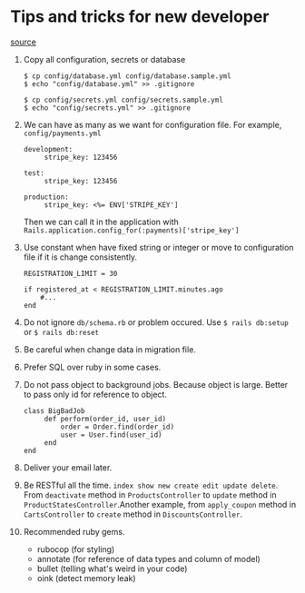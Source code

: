 # Tips and tricks for new developer 
[source](https://www.youtube.com/watch?v=BZbW8FAvf00&t=344s)

1. Copy all configuration, secrets or database
   ```
   $ cp config/database.yml config/database.sample.yml
   $ echo "config/database.yml" >> .gitignore
   
   $ cp config/secrets.yml config/secrets.sample.yml
   $ echo "config/secrets.yml" >> .gitignore
   ```
   
2. We can have as many as we want for configuration file. For example,
   `config/payments.yml`
   ```
   development:
        stripe_key: 123456
   
   test: 
        stripe_key: 123456
   
   production: 
        stripe_key: <%= ENV['STRIPE_KEY']
   ```
   Then we can call it in the application with `Rails.application.config_for(:payments)['stripe_key']`
   
3. Use constant when have fixed string or integer or move to configuration file if it is change consistently.
    ```
    REGISTRATION_LIMIT = 30
   
   if registered_at < REGISTRATION_LIMIT.minutes.ago
        #...
   end
    ```

4. Do not ignore `db/schema.rb` or problem occured. Use `$ rails db:setup` or `$ rails db:reset`

5. Be careful when change data in migration file.

6. Prefer SQL over ruby in some cases.

7. Do not pass object to background jobs. Because object is large. Better to pass only id for reference to object.
   ```
   class BigBadJob
        def perform(order_id, user_id)
            order = Order.find(order_id)
            user = User.find(user_id)
        end   
   end
   ```

8. Deliver your email later.

9. Be RESTful all the time. `index show new create edit update delete`. From `deactivate` method in `ProductsController` 
to `update` method in `ProductStatesController`.Another example, from `apply_coupon` method in `CartsController` 
to `create` method in `DiscountsController`.

10. Recommended ruby gems.

    - rubocop (for styling)
    - annotate (for reference of data types and column of model)
    - bullet (telling what's weird in your code)
    - oink (detect memory leak)